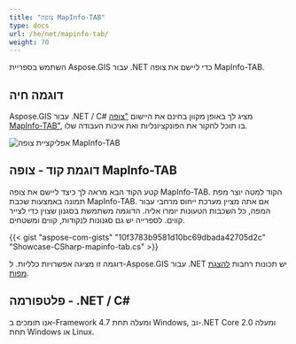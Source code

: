 ```yaml
---
title: "צופה MapInfo-TAB"
type: docs
url: /he/net/mapinfo-tab/
weight: 70
---
```


השתמש בספריית Aspose.GIS עבור .NET כדי ליישם את צופה MapInfo-TAB.

## **דוגמה חיה**

Aspose.GIS עבור .NET / C# מציג לך באופן מקוון בחינם את היישום ["צופה MapInfo-TAB"](https://products.aspose.app/gis/viewer/mapinfo-tab), בו תוכל לחקור את הפונקציונליות ואת איכות העבודה שלו.

![אפליקציית צופה MapInfo-TAB](viewer.png)

## **דוגמת קוד - צופה MapInfo-TAB**

קטע הקוד הבא מראה לך כיצד ליישם את צופה MapInfo-TAB. הקוד למטה יוצר מפת תמונה באמצעות שכבת MapInfo-TAB. אם אתה מציין מערכת ייחוס מרחבי עבור המפה, כל השכבות הטעונות יומרו אליה.
הדוגמה משתמשת בסגנון שצוין כדי לצייר קווים. לספרייה יש גם סגנונות לנקודות, קווים ומשטחים.

{{< gist "aspose-com-gists" "10f3783b9581d10bc69dbada42705d2c" "Showcase-CSharp-mapinfo-tab.cs" >}}

דוגמה זו מציגה אפשרויות כלליות. ל-Aspose.GIS עבור .NET יש תכונות רחבות [להצגת מפות](https://docs.aspose.com/gis/net/map-rendering/).

## **פלטפורמה - ‎.NET / C#‎**

אנו תומכים ב-Framework 4.7 ומעלה תחת Windows, וב-.NET Core 2.0 ומעלה תחת Windows או Linux.
